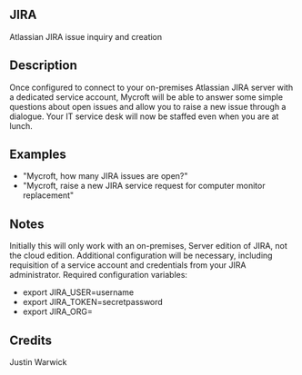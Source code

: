 ## JIRA
Atlassian JIRA issue inquiry and creation

## Description 
Once configured to connect to your on-premises Atlassian JIRA server with a dedicated service account, Mycroft will be able to answer some simple questions about open issues and allow you to raise a new issue through a dialogue. Your IT service desk will now be staffed even when you are at lunch.

## Examples 
* "Mycroft, how many JIRA issues are open?"
* "Mycroft, raise a new JIRA service request for computer monitor replacement"

## Notes
Initially this will only work with an on-premises, Server edition of JIRA, not the cloud edition. Additional configuration will be necessary, including requisition of a service account and credentials from your JIRA administrator.
Required configuration variables:
* export JIRA_USER=username
* export JIRA_TOKEN=secretpassword
* export JIRA_ORG=


## Credits 
Justin Warwick

